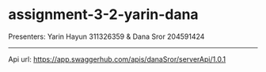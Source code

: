 # assignment-3-2-yarin-dana

Presenters: Yarin Hayun 311326359 & Dana Sror 204591424
____________________________________________

Api url: https://app.swaggerhub.com/apis/danaSror/serverApi/1.0.1




